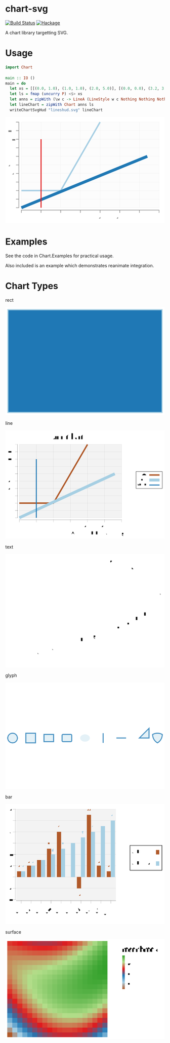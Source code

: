 chart-svg
=========

[![Build
Status](https://travis-ci.org/tonyday567/chart-svg.svg)](https://travis-ci.org/tonyday567/chart-svg)
[![Hackage](https://img.shields.io/hackage/v/chart-svg.svg)](https://hackage.haskell.org/package/chart-svg)

A chart library targetting SVG.

Usage
===

``` haskell
import Chart

main :: IO ()
main = do
  let xs = [[(0.0, 1.0), (1.0, 1.0), (2.0, 5.0)], [(0.0, 0.0), (3.2, 3.0)], [(0.5, 4.0), (0.5, 0)]] :: [[(Double, Double)]]
  let ls = fmap (uncurry P) <$> xs
  let anns = zipWith (\w c -> LineA (LineStyle w c Nothing Nothing Nothing Nothing)) [0.015, 0.03, 0.01] palette1_
  let lineChart = zipWith Chart anns ls
  writeChartSvgHud "lineshud.svg" lineChart
```

![chart-svg example](other/lineshud.svg)

Examples
===

See the code in Chart.Examples for practical usage.

Also included is an example which demonstrates reanimate integration.

Chart Types
===

rect

![](other/unit.svg)

line

![](other/line.svg)

text

![](other/text.svg)

glyph

![](other/glyph.svg)

bar

![](other/bar.svg)

surface

![](other/surface.svg)
